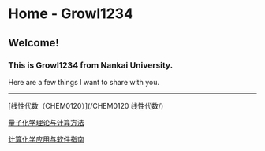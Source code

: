 # Home - Growl1234

## Welcome! 


### This is Growl1234 from Nankai University. 

Here are a few things I want to share with you.

___

[线性代数（CHEM0120）](/CHEM0120 线性代数/)

[量子化学理论与计算方法](/量子化学理论与计算方法/)

[计算化学应用与软件指南](/计算化学应用与软件指南/)
